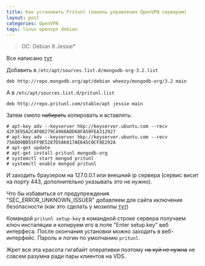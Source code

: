 ```yaml
---
title: Как установить Pritunl (панель управления OpenVPN сервером)
layout: post
categories: OpenVPN
tags: linux openvpn debian
---
```


> OC: Debian 8 Jessie*

Все написано [тут](https://docs.pritunl.com/v1/docs/installation)

Добавить в `/etc/apt/sources.list.d/mongodb-org-3.2.list`

```
deb http://repo.mongodb.org/apt/debian wheezy/mongodb-org/3.2 main
```

А в `/etc/apt/sources.list.d/pritunl.list`

```
deb http://repo.pritunl.com/stable/apt jessie main
```

Затем смело ~~набирать~~ копировать и вставлять:

```
# apt-key adv --keyserver hkp://keyserver.ubuntu.com --recv 42F3E95A2C4F08279C4960ADD68FA50FEA312927
# apt-key adv --keyserver hkp://keyserver.ubuntu.com --recv 7568D9BB55FF9E5287D586017AE645C0CF8E292A
# apt-get update
# apt-get install pritunl mongodb-org
# systemctl start mongod pritunl
# systemctl enable mongod pritunl
```

И заходить браузером на 127.0.0.1 или внешний ip сервера (сервис висит на порту 443, дополнительно указывать это не нужно). 

Что бы избавиться от предупреждения "SEC_ERROR_UNKNOWN_ISSUER" добавляем для сайта иключение безопасности (как это сделать у мозиллы [тут](https://support.mozilla.org/ru/kb/kak-ustranit-oshibku-s-kodom-sec_error_unknown_iss))

Командой `pritunl setup-key` в командной строке сервера получаем ключ инсталяции и копируем его в поле "Enter setup key" веб интерфеса. После окончания установки можно заходить в веб-интерфейс. Пароль и логин по умолчанию `pritunl`.

Жрет вся эта красота гигабайт оперативки поэтому ~~на хуй не нужна~~ не совсем разумна ради пары клиентов на VDS.